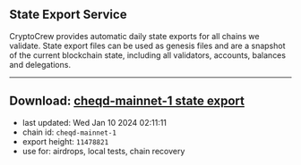 ## State Export Service
CryptoCrew provides automatic daily state exports for all chains we validate. State export files can be used as genesis files and are a snapshot of the current blockchain state, including all validators, accounts, balances and delegations.

---
**Download: [cheqd-mainnet-1 state export](https://dl.ccvalidators.com/SERVICE/cheqd/cheqd-mainnet-1_export_11478821.json)**
---

- last updated: Wed Jan 10 2024 02:11:11
- chain id: `cheqd-mainnet-1`
- export height: `11478821`
- use for: airdrops, local tests, chain recovery
